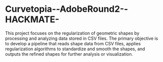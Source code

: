 # Curvetopia--AdobeRound2--HACKMATE-
This project focuses on the regularization of geometric shapes by processing and analyzing data stored in CSV files. The primary objective is to develop a pipeline that reads shape data from CSV files, applies regularization algorithms to standardize and smooth the shapes, and outputs the refined shapes for further analysis or visualization.
